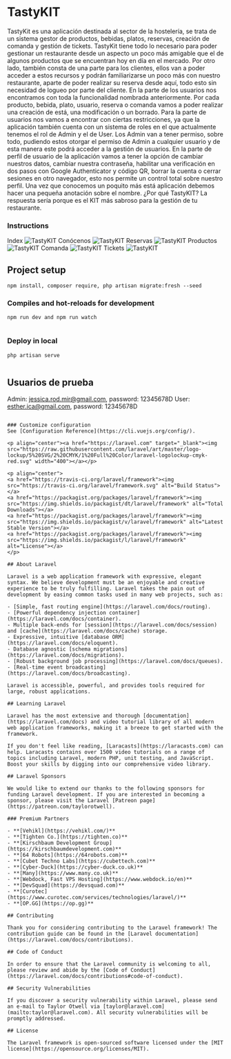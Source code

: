 # TastyKIT
TastyKit es una aplicación destinada al sector de la hostelería, se trata de un sistema gestor de productos, bebidas, platos, reservas, creación de comanda y gestión de tickets. TastyKit tiene todo lo necesario para poder gestionar un restaurante desde un aspecto un poco más amigable que el de algunos productos que se encuentran hoy en día en el mercado. Por otro lado, también consta de una parte para los clientes, ellos van a poder acceder a estos recursos y podrán familiarizarse un poco más con nuestro restaurante, aparte de poder realizar su reserva desde aquí, todo esto sin necesidad de logueo por parte del cliente. En la parte de los usuarios nos encontramos con toda la funcionalidad nombrada anteriormente. Por cada producto, bebida, plato, usuario, reserva o comanda vamos a poder realizar una creación de está, una modificación o un borrado. Para la parte de usuarios nos vamos a encontrar con ciertas restricciones, ya que la aplicación también cuenta con un sistema de roles en el que actualmente tenemos el rol de Admin y el de User. Los Admin van a tener permiso, sobre todo, pudiendo estos otorgar el permiso de Admin a cualquier usuario y de esta manera este podrá acceder a la gestión de usuarios. En la parte de perfil de usuario de la aplicación vamos a tener la opción de cambiar nuestros datos, cambiar nuestra contraseña, habilitar una verificación en dos pasos con Google Authenticator y código QR, borrar la cuenta o cerrar sesiones en otro navegador, esto nos permite un control total sobre nuestro perfil.
Una vez que conocemos un poquito más está aplicación debemos hacer una pequeña anotación sobre el nombre. ¿Por qué TastyKIT? La respuesta sería porque es el KIT más sabroso para la gestión de tu restaurante.


### Instructions

Index
![TastyKIT](/ImagenesTastyKit/1.png)
Conócenos
![TastyKIT](/ImagenesTastyKit/2.jpg)
Reservas
![TastyKIT](/ImagenesTastyKit/3.jpg)
Productos
![TastyKIT](/ImagenesTastyKit/4.png)
Comanda
![TastyKIT](/ImagenesTastyKit/6.jpg)
Tickets
![TastyKIT](/ImagenesTastyKit/7.jpg)


## Project setup
```
npm install, composer require, php artisan migrate:fresh --seed
```

### Compiles and hot-reloads for development
```
npm run dev and npm run watch


```
### Deploy in local
```
php artisan serve


```
## Usuarios de prueba

Admin: jessica.rod.mir@gmail.com, password: 12345678D
User: esther.ica@gmail.com, password: 12345678D
```

### Customize configuration
See [Configuration Reference](https://cli.vuejs.org/config/).

<p align="center"><a href="https://laravel.com" target="_blank"><img src="https://raw.githubusercontent.com/laravel/art/master/logo-lockup/5%20SVG/2%20CMYK/1%20Full%20Color/laravel-logolockup-cmyk-red.svg" width="400"></a></p>

<p align="center">
<a href="https://travis-ci.org/laravel/framework"><img src="https://travis-ci.org/laravel/framework.svg" alt="Build Status"></a>
<a href="https://packagist.org/packages/laravel/framework"><img src="https://img.shields.io/packagist/dt/laravel/framework" alt="Total Downloads"></a>
<a href="https://packagist.org/packages/laravel/framework"><img src="https://img.shields.io/packagist/v/laravel/framework" alt="Latest Stable Version"></a>
<a href="https://packagist.org/packages/laravel/framework"><img src="https://img.shields.io/packagist/l/laravel/framework" alt="License"></a>
</p>

## About Laravel

Laravel is a web application framework with expressive, elegant syntax. We believe development must be an enjoyable and creative experience to be truly fulfilling. Laravel takes the pain out of development by easing common tasks used in many web projects, such as:

- [Simple, fast routing engine](https://laravel.com/docs/routing).
- [Powerful dependency injection container](https://laravel.com/docs/container).
- Multiple back-ends for [session](https://laravel.com/docs/session) and [cache](https://laravel.com/docs/cache) storage.
- Expressive, intuitive [database ORM](https://laravel.com/docs/eloquent).
- Database agnostic [schema migrations](https://laravel.com/docs/migrations).
- [Robust background job processing](https://laravel.com/docs/queues).
- [Real-time event broadcasting](https://laravel.com/docs/broadcasting).

Laravel is accessible, powerful, and provides tools required for large, robust applications.

## Learning Laravel

Laravel has the most extensive and thorough [documentation](https://laravel.com/docs) and video tutorial library of all modern web application frameworks, making it a breeze to get started with the framework.

If you don't feel like reading, [Laracasts](https://laracasts.com) can help. Laracasts contains over 1500 video tutorials on a range of topics including Laravel, modern PHP, unit testing, and JavaScript. Boost your skills by digging into our comprehensive video library.

## Laravel Sponsors

We would like to extend our thanks to the following sponsors for funding Laravel development. If you are interested in becoming a sponsor, please visit the Laravel [Patreon page](https://patreon.com/taylorotwell).

### Premium Partners

- **[Vehikl](https://vehikl.com/)**
- **[Tighten Co.](https://tighten.co)**
- **[Kirschbaum Development Group](https://kirschbaumdevelopment.com)**
- **[64 Robots](https://64robots.com)**
- **[Cubet Techno Labs](https://cubettech.com)**
- **[Cyber-Duck](https://cyber-duck.co.uk)**
- **[Many](https://www.many.co.uk)**
- **[Webdock, Fast VPS Hosting](https://www.webdock.io/en)**
- **[DevSquad](https://devsquad.com)**
- **[Curotec](https://www.curotec.com/services/technologies/laravel/)**
- **[OP.GG](https://op.gg)**

## Contributing

Thank you for considering contributing to the Laravel framework! The contribution guide can be found in the [Laravel documentation](https://laravel.com/docs/contributions).

## Code of Conduct

In order to ensure that the Laravel community is welcoming to all, please review and abide by the [Code of Conduct](https://laravel.com/docs/contributions#code-of-conduct).

## Security Vulnerabilities

If you discover a security vulnerability within Laravel, please send an e-mail to Taylor Otwell via [taylor@laravel.com](mailto:taylor@laravel.com). All security vulnerabilities will be promptly addressed.

## License

The Laravel framework is open-sourced software licensed under the [MIT license](https://opensource.org/licenses/MIT).
